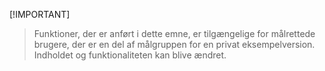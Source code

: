  [!IMPORTANT]
> Funktioner, der er anført i dette emne, er tilgængelige for målrettede brugere, der er en del af målgruppen for en privat eksempelversion. Indholdet og funktionaliteten kan blive ændret. 

